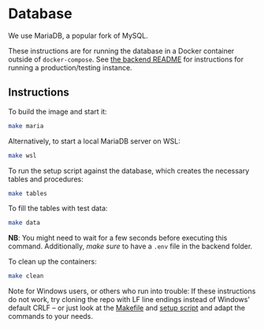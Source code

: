 # Database

We use MariaDB, a popular fork of MySQL.

These instructions are for running the database in a Docker container outside of `docker-compose`.
See [the backend README](../README.md) for instructions for running a production/testing instance.

## Instructions

To build the image and start it:

```sh
make maria
```

Alternatively, to start a local MariaDB server on WSL:

```sh
make wsl
```

To run the setup script against the database, which creates the necessary tables and procedures:

```sh
make tables
```

To fill the tables with test data:

```sh
make data
```

**NB**: You might need to wait for a few seconds before executing this command. Additionally, *make sure* to have a `.env` file in the backend folder.

To clean up the containers:

```sh
make clean
```

Note for Windows users, or others who run into trouble: If these instructions do not work,
try cloning the repo with LF line endings instead of Windows' default CRLF
– or just look at the [Makefile](Makefile) and [setup script](setup.sh) and adapt the commands to your needs.
